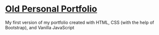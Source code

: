 # [Old Personal Portfolio](https://mehrdadq.github.io/Old-Portfolio/) 

My first version of my portfolio created with HTML, CSS (with the help of Bootstrap), and Vanilla JavaScript


